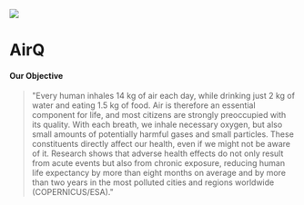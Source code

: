 ![](https://img.shields.io/badge/EAGLE-Design-blue)
# AirQ

#### Our Objective
>"Every human inhales 14 kg of air each day, while drinking just 2 kg of water and eating 1.5 kg of food. Air is therefore an essential component for life, and most citizens are strongly preoccupied with its quality. With each breath, we inhale necessary oxygen, but also small amounts of potentially harmful gases and small particles. These constituents directly affect our health, even if we might not be aware of it. Research shows that adverse health effects do not only result from acute events but also from chronic exposure, reducing human life expectancy by more than eight months on average and by more than two years in the most polluted cities and regions worldwide (COPERNICUS/ESA)." 
